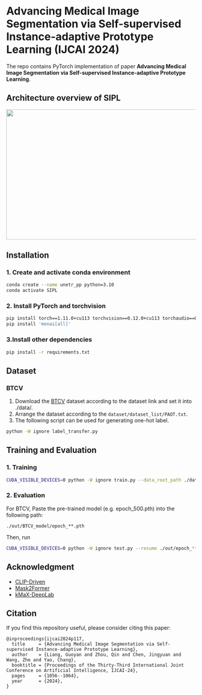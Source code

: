 # Advancing Medical Image Segmentation via Self-supervised Instance-adaptive Prototype Learning (IJCAI 2024)

The repo contains PyTorch implementation of paper **Advancing Medical Image Segmentation via Self-supervised Instance-adaptive Prototype Learning**.

## Architecture overview of SIPL
<img src="framework.png" width = "600" height = "345" alt="" align=center />


## Installation
### 1. Create and activate conda environment
```bash
conda create --name unetr_pp python=3.10
conda activate SIPL
```
### 2. Install PyTorch and torchvision
```bash
pip install torch==1.11.0+cu113 torchvision==0.12.0+cu113 torchaudio==0.11.0 --extra-index-url https://download.pytorch.org/whl/cu113
pip install 'monai[all]'
```
### 3.Install other dependencies
```bash
pip install -r requirements.txt
```

## Dataset
### BTCV  
1. Download the [BTCV](https://www.synapse.org/#!Synapse:syn3193805/wiki/217789) dataset according to the dataset link and
set it into ./data/. 
2. Arrange the dataset according to the `dataset/dataset_list/PAOT.txt`.  
3. The following script can be used for generating one-hot label.
```bash
python -W ignore label_transfer.py
``` 

## Training and Evaluation
### 1. Training 
```bash
CUDA_VISIBLE_DEVICES=0 python -W ignore train.py --data_root_path ./data/ --num_samples 4 --cache_dataset --cache_rate 0.005 --uniform_sample
```
### 2. Evaluation
For BTCV, Paste the pre-trained model (e.g. epoch_500.pth) into the following path:
```
./out/BTCV_model/epoch_**.pth
```
Then, run
```bash
CUDA_VISIBLE_DEVICES=0 python -W ignore test.py --resume ./out/epoch_***.pth --data_root_path /data/ --store_result --cache_dataset --cache_rate 0.005
``` 

## Acknowledgment
* [CLIP-Driven](https://github.com/ljwztc/CLIP-Driven-Universal-Model)
* [Mask2Former](https://bowenc0221.github.io/mask2former)
* [kMaX-DeepLab](https://github.com/bytedance/kmax-deeplab)

## Citation
If you find this repository useful, please consider citing this paper:
```
@inproceedings{ijcai2024p117,
  title     = {Advancing Medical Image Segmentation via Self-supervised Instance-adaptive Prototype Learning},
  author    = {Liang, Guoyan and Zhou, Qin and Chen, Jingyuan and Wang, Zhe and Yao, Chang},
  booktitle = {Proceedings of the Thirty-Third International Joint Conference on Artificial Intelligence, IJCAI-24},
  pages     = {1056--1064},
  year      = {2024},
}
```



